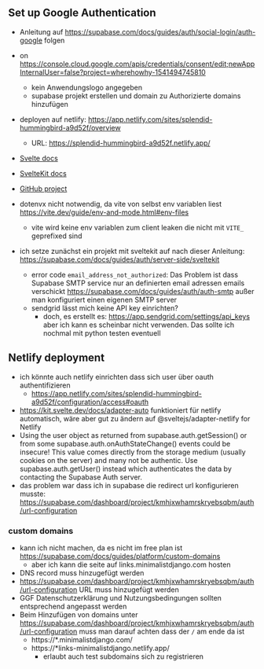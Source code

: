 ## Set up Google Authentication

- Anleitung auf https://supabase.com/docs/guides/auth/social-login/auth-google folgen
- on https://console.cloud.google.com/apis/credentials/consent/edit;newAppInternalUser=false?project=wherehowhy-1541494745810
  - kein Anwendungslogo angegeben
  - supabase projekt erstellen und domain zu Authorizierte domains hinzufügen
- deployen auf netlify: https://app.netlify.com/sites/splendid-hummingbird-a9d52f/overview
  - URL: https://splendid-hummingbird-a9d52f.netlify.app/
- [Svelte docs](https://svelte.dev/docs/introduction)
- [SvelteKit docs](https://kit.svelte.dev/docs/introduction)
- [GitHub project](https://github.com/ViggieM/my-links)
- dotenvx nicht notwendig, da vite von selbst env variablen liest https://vite.dev/guide/env-and-mode.html#env-files
  - vite wird keine env variablen zum client leaken die nicht mit `VITE_` geprefixed sind
- ich setze zunächst ein projekt mit sveltekit auf nach dieser Anleitung: https://supabase.com/docs/guides/auth/server-side/sveltekit

  - error code `email_address_not_authorized`: Das Problem ist dass Supabase SMTP service nur an definierten email adressen emails verschickt https://supabase.com/docs/guides/auth/auth-smtp
    außer man konfiguriert einen eigenen SMTP server
  - sendgrid lässt mich keine API key einrichten?
    - doch, es erstellt es: https://app.sendgrid.com/settings/api_keys aber ich kann es scheinbar nicht verwenden. Das sollte ich nochmal mit python testen eventuell

## Netlify deployment

- ich könnte auch netlify einrichten dass sich user über oauth authentifizieren
  - https://app.netlify.com/sites/splendid-hummingbird-a9d52f/configuration/access#oauth
- https://kit.svelte.dev/docs/adapter-auto funktioniert für netlify automatisch, wäre aber gut zu ändern auf @sveltejs/adapter-netlify for Netlify
- Using the user object as returned from supabase.auth.getSession() or from some supabase.auth.onAuthStateChange() events could be insecure! This value comes directly from the storage medium (usually cookies on the server) and many not be authentic. Use supabase.auth.getUser() instead which authenticates the data by contacting the Supabase Auth server.
- das problem war dass ich in supabase die redirect url konfigurieren musste: https://supabase.com/dashboard/project/kmhjxwhamrskryebsqbm/auth/url-configuration

### custom domains

- kann ich nicht machen, da es nicht im free plan ist https://supabase.com/docs/guides/platform/custom-domains
  - aber ich kann die seite auf links.minimalistdjango.com hosten
- DNS record muss hinzugefügt werden
- https://supabase.com/dashboard/project/kmhjxwhamrskryebsqbm/auth/url-configuration URL muss hinzugefügt werden
- GGF Datenschutzerklärung und Nutzungsbedingungen sollten entsprechend angepasst werden
- Beim Hinzufügen von domains unter https://supabase.com/dashboard/project/kmhjxwhamrskryebsqbm/auth/url-configuration muss man darauf achten dass der `/` am ende da ist
  - https://*.minimalistdjango.com/
  - https://*links-minimalistdjango.netlify.app/
    - erlaubt auch test subdomains sich zu registrieren
